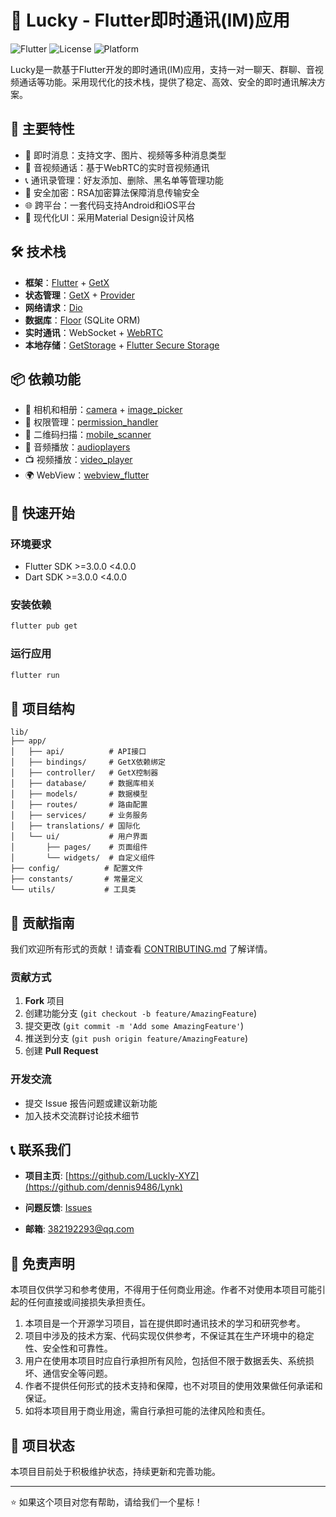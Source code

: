 # 📱 Lucky - Flutter即时通讯(IM)应用

![Flutter](https://img.shields.io/badge/Flutter-%5E3.0.0-blue)
![License](https://img.shields.io/badge/license-MIT-green)
![Platform](https://img.shields.io/badge/platform-android%20%7C%20ios-lightgrey)

Lucky是一款基于Flutter开发的即时通讯(IM)应用，支持一对一聊天、群聊、音视频通话等功能。采用现代化的技术栈，提供了稳定、高效、安全的即时通讯解决方案。

## 🌟 主要特性

- 💬 即时消息：支持文字、图片、视频等多种消息类型
- 🎥 音视频通话：基于WebRTC的实时音视频通讯
- 📞 通讯录管理：好友添加、删除、黑名单等管理功能
- 🔐 安全加密：RSA加密算法保障消息传输安全
- 🌐 跨平台：一套代码支持Android和iOS平台
- 🌙 现代化UI：采用Material Design设计风格

## 🛠 技术栈

- **框架**：[Flutter](https://flutter.dev/) + [GetX](https://pub.dev/packages/get)
- **状态管理**：[GetX](https://pub.dev/packages/get) + [Provider](https://pub.dev/packages/provider)
- **网络请求**：[Dio](https://pub.dev/packages/dio)
- **数据库**：[Floor](https://pub.dev/packages/floor) (SQLite ORM)
- **实时通讯**：WebSocket + [WebRTC](https://pub.dev/packages/flutter_webrtc)
- **本地存储**：[GetStorage](https://pub.dev/packages/get_storage) + [Flutter Secure Storage](https://pub.dev/packages/flutter_secure_storage)

## 📦 依赖功能

- 📸 相机和相册：[camera](https://pub.dev/packages/camera) + [image_picker](https://pub.dev/packages/image_picker)
- 🔐 权限管理：[permission_handler](https://pub.dev/packages/permission_handler)
- 📱 二维码扫描：[mobile_scanner](https://pub.dev/packages/mobile_scanner)
- 🎵 音频播放：[audioplayers](https://pub.dev/packages/audioplayers)
- 📺 视频播放：[video_player](https://pub.dev/packages/video_player)
- 🌍 WebView：[webview_flutter](https://pub.dev/packages/webview_flutter)

## 🚀 快速开始

### 环境要求

- Flutter SDK >=3.0.0 <4.0.0
- Dart SDK >=3.0.0 <4.0.0

### 安装依赖

```bash
flutter pub get
```

### 运行应用

```bash
flutter run
```

## 📁 项目结构

```
lib/
├── app/
│   ├── api/          # API接口
│   ├── bindings/     # GetX依赖绑定
│   ├── controller/   # GetX控制器
│   ├── database/     # 数据库相关
│   ├── models/       # 数据模型
│   ├── routes/       # 路由配置
│   ├── services/     # 业务服务
│   ├── translations/ # 国际化
│   └── ui/           # 用户界面
│       ├── pages/    # 页面组件
│       └── widgets/  # 自定义组件
├── config/          # 配置文件
├── constants/       # 常量定义
└── utils/           # 工具类
```

## 🤝 贡献指南

我们欢迎所有形式的贡献！请查看 [CONTRIBUTING.md](CONTRIBUTING.md) 了解详情。

### 贡献方式

1. **Fork** 项目
2. 创建功能分支 (`git checkout -b feature/AmazingFeature`)
3. 提交更改 (`git commit -m 'Add some AmazingFeature'`)
4. 推送到分支 (`git push origin feature/AmazingFeature`)
5. 创建 **Pull Request**

### 开发交流

- 提交 Issue 报告问题或建议新功能
- 加入技术交流群讨论技术细节

## 📞 联系我们

- **项目主页**: [https://github.com/Luckly-XYZ](https://github.com/dennis9486/Lynk)

- **问题反馈**: [Issues](https://github.com/Luckly-XYZ/Lucky-mobile/issues)

- **邮箱**: 382192293@qq.com

  

## 📢 免责声明

本项目仅供学习和参考使用，不得用于任何商业用途。作者不对使用本项目可能引起的任何直接或间接损失承担责任。

1. 本项目是一个开源学习项目，旨在提供即时通讯技术的学习和研究参考。
2. 项目中涉及的技术方案、代码实现仅供参考，不保证其在生产环境中的稳定性、安全性和可靠性。
3. 用户在使用本项目时应自行承担所有风险，包括但不限于数据丢失、系统损坏、通信安全等问题。
4. 作者不提供任何形式的技术支持和保障，也不对项目的使用效果做任何承诺和保证。
5. 如将本项目用于商业用途，需自行承担可能的法律风险和责任。



## 💬 项目状态

本项目目前处于积极维护状态，持续更新和完善功能。

---

⭐ 如果这个项目对您有帮助，请给我们一个星标！
